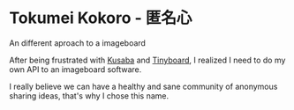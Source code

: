 # Tokumei Kokoro - 匿名心

An different aproach to a imageboard

After being frustrated with [Kusaba](http://kusabax.cultnet.net) and [Tinyboard](https://github.com/savetheinternet/Tinyboard), I realized I need to do my own API to an imageboard software.

I really believe we can have a healthy and sane community of anonymous sharing ideas, that's why I chose this name.
